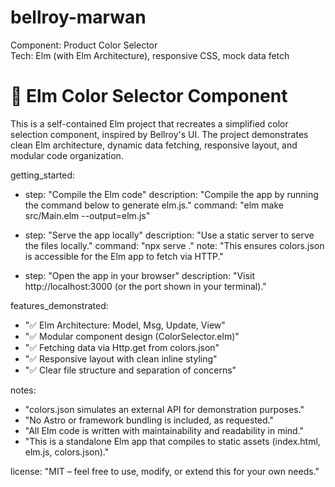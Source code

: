 # bellroy-marwan
Component: Product Color Selector  
Tech: Elm (with Elm Architecture), responsive CSS, mock data fetch  

# 🎨 Elm Color Selector Component

This is a self-contained Elm project that recreates a simplified color selection component, inspired by Bellroy's UI. The project demonstrates clean Elm architecture, dynamic data fetching, responsive layout, and modular code organization.


getting_started:
  - step: "Compile the Elm code"
    description: "Compile the app by running the command below to generate elm.js."
    command: "elm make src/Main.elm --output=elm.js"

  - step: "Serve the app locally"
    description: "Use a static server to serve the files locally."
    command: "npx serve ."
    note: "This ensures colors.json is accessible for the Elm app to fetch via HTTP."

  - step: "Open the app in your browser"
    description: "Visit http://localhost:3000 (or the port shown in your terminal)."

features_demonstrated:
  - "✅ Elm Architecture: Model, Msg, Update, View"
  - "✅ Modular component design (ColorSelector.elm)"
  - "✅ Fetching data via Http.get from colors.json"
  - "✅ Responsive layout with clean inline styling"
  - "✅ Clear file structure and separation of concerns"

notes:
  - "colors.json simulates an external API for demonstration purposes."
  - "No Astro or framework bundling is included, as requested."
  - "All Elm code is written with maintainability and readability in mind."
  - "This is a standalone Elm app that compiles to static assets (index.html, elm.js, colors.json)."

license: "MIT – feel free to use, modify, or extend this for your own needs."


